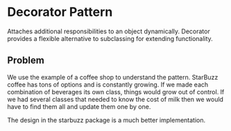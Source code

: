 # Decorator Pattern

Attaches additional responsibilities to an object dynamically.
Decorator provides a flexible alternative to subclassing
for extending functionality.

## Problem

We use the example of a coffee shop to understand the pattern.
StarBuzz coffee has tons of options and is constantly growing.
If we made each combination of beverages its own class,
things would grow out of control. If we had several classes
that needed to know the cost of milk then we would have to find them
all and update them one by one. 

The design in the starbuzz package is a much better implementation.